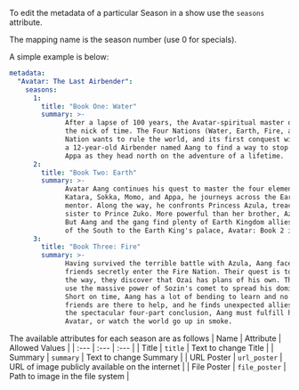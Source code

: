 To edit the metadata of a particular Season in a show use the `seasons` attribute.

The mapping name is the season number (use 0 for specials).

A simple example is below:
```yaml
metadata:
  "Avatar: The Last Airbender":
    seasons:
      1:
        title: "Book One: Water"
        summary: >-
              After a lapse of 100 years, the Avatar-spiritual master of the elements-has returned. And just in 
              the nick of time. The Four Nations (Water, Earth, Fire, and Air) have become unbalanced. The Fire 
              Nation wants to rule the world, and its first conquest will be the Northern Water Tribe. It's up to 
              a 12-year-old Airbender named Aang to find a way to stop it. Join Aang, Katara, Sokka, Momo, and 
              Appa as they head north on the adventure of a lifetime.
      2:
        title: "Book Two: Earth"
        summary: >-
              Avatar Aang continues his quest to master the four elements before the end of summer. Together with
              Katara, Sokka, Momo, and Appa, he journeys across the Earth Kingdom in search of an Earthbending
              mentor. Along the way, he confronts Princess Azula, treacherous  daughter of Firelord Ozai and 
              sister to Prince Zuko. More powerful than her brother, Azula will stop nothing to defeat the Avatar. 
              But Aang and the gang find plenty of Earth Kingdom allies to help them along the way. From the swamps 
              of the South to the Earth King's palace, Avatar: Book 2 is an adventure like no other.
      3:
        title: "Book Three: Fire"
        summary: >-
              Having survived the terrible battle with Azula, Aang faces new challenges as he and his brave
              friends secretly enter the Fire Nation. Their quest is to find and defeat Firelord Ozai. Along
              the way, they discover that Ozai has plans of his own. The leader of the Fire Nation intends to 
              use the massive power of Sozin's comet to spread his dominion permanently across the four nations. 
              Short on time, Aang has a lot of bending to learn and no master to help him learn it. However, his 
              friends are there to help, and he finds unexpected allies deep in the heart of the Fire Nation. In 
              the spectacular four-part conclusion, Aang must fulfill his destiny and become a fully realized 
              Avatar, or watch the world go up in smoke.
```

The available attributes for each season are as follows
| Name | Attribute | Allowed Values |
| :--- | :--- | :--- |
| Title | `title` | Text to change Title |
| Summary | `summary` | Text to change Summary |
| URL Poster | `url_poster` | URL of image publicly available on the internet |
| File Poster | `file_poster` | Path to image in the file system |
